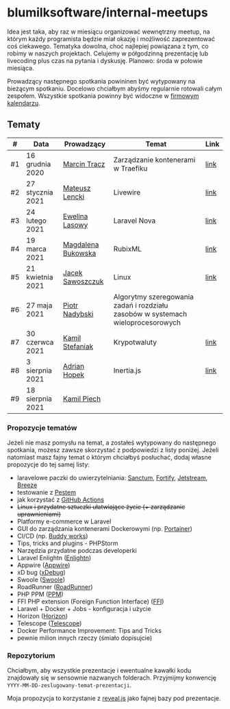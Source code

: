 # blumilksoftware/internal-meetups
Idea jest taka, aby raz w miesiącu organizować wewnętrzny meetup, na którym każdy programista będzie miał okazję i możliwość zaprezentować coś ciekawego. Tematyka dowolna, choć najlepiej powiązana z tym, co robimy w naszych projektach. Celujemy w półgodzinną prezentację lub livecoding plus czas na pytania i dyskusję. Planowo: środa w połowie miesiąca.

Prowadzący następnego spotkania powininen być wytypowany na bieżącym spotkaniu. Docelowo chciałbym abyśmy regularnie rotowali całym zespołem. Wszystkie spotkania powinny być widoczne w [firmowym kalendarzu](https://calendar.google.com/calendar/embed?src=c_6sb1ta5l4qspfdors4gc57fo94%40group.calendar.google.com&ctz=Europe%2FWarsaw).

## Tematy
| # | Data | Prowadzący | Temat | Link |
| --- | --- | --- | --- | --- |
| #1 | 16 grudnia 2020 | [Marcin Tracz](https://github.com/mtracz) | Zarządzanie kontenerami w Traefiku | [link](https://github.com/blumilksoftware/internal-meetups/tree/main/2020-12-16-traefik) |
| #2 | 27 stycznia 2021 | [Mateusz Lencki](https://github.com/mlencki) | Livewire | [link](https://github.com/blumilksoftware/internal-meetups/tree/main/2021-01-27-livewire) |
| #3 | 24 lutego 2021 | [Ewelina Lasowy](https://github.com/EwelinaLasowy) | Laravel Nova | [link](https://github.com/blumilksoftware/internal-meetups/tree/main/2021-02-24-laravel-nova) |
| #4 | 19 marca 2021 | [Magdalena Bukowska](https://github.com/mbukowska) | RubixML | [link](https://github.com/blumilksoftware/internal-meetups/tree/main/2021-03-19-rubixml) |
| #5 | 21 kwietnia 2021 | [Jacek Sawoszczuk](https://github.com/jsawo) | Linux | [link](https://github.com/blumilksoftware/internal-meetups/tree/main/2021-04-21-linux) |
| #6 | 27 maja 2021 | [Piotr Nadybski](https://github.com/nadybski) | Algorytmy szeregowania zadań i rozdziału zasobów w systemach wieloprocesorowych | |
| #7 | 30 czerwca 2021 | [Kamil Stefaniak](https://github.com/husskade) | Krypotwaluty | [link](https://github.com/blumilksoftware/internal-meetups/tree/main/2021-06-30-cryptocurrencies) |
| #8 | 3 sierpnia 2021 | [Adrian Hopek](https://github.com/Baakoma) | Inertia.js | [link](https://github.com/blumilksoftware/internal-meetups/tree/main/2021-08-03-inertia) |
| #9 | 18 sierpnia 2021 | [Kamil Piech](https://github.com/kamilpiech97) | | |

### Propozycje tematów
Jeżeli nie masz pomysłu na temat, a zostałeś wytypowany do następnego spotkania, możesz zawsze skorzystać z podpowiedzi z listy poniżej. Jeżeli natomiast masz fajny temat o którym chciałbyś posłuchać, dodaj własne propozycje do tej samej listy:
* laravelowe paczki do uwierzytelniania: [Sanctum](https://laravel.com/docs/8.x/sanctum), [Fortify](https://laravel.com/docs/8.x/fortify), [Jetstream](https://jetstream.laravel.com/1.x/introduction.html), [Breeze](https://laravel.com/docs/8.x/starter-kits#laravel-breeze)
* testowanie z [Pestem](https://pestphp.com/)
* jak korzystać z [GitHub Actions](https://github.com/features/actions)
* ~~Linux i przydatne sztuczki ułatwiające życie (+ zarządzanie uprawnieniami)~~
* Platformy e-commerce w Laravel
* GUI do zarządzania kontenerami Dockerowymi (np. [Portainer](https://www.portainer.io/))
* CI/CD (np. [Buddy works](https://buddy.works/))
* Tips, tricks and plugins - PHPStorm
* Narzędzia przydatne podczas developerki
* Laravel Enlightn ([Enlightn](https://www.laravel-enlightn.com))
* Appwire ([Appwire](https://appwrite.io/))
* xD bug ([xDebug](https://xdebug.org/))
* Swoole ([Swoole](https://www.swoole.co.uk/))
* RoadRunner ([RoadRunner](https://roadrunner.dev/))
* PHP PPM ([PPM](https://github.com/php-pm/php-pm))
* FFI PHP extension (Foreign Function Interface) ([FFI](https://www.php.net/manual/en/book.ffi.php))
* Laravel + Docker + Jobs - konfiguracja i użycie
* Horizon ([Horizon](https://laravel.com/docs/8.x/horizon))
* Telescope ([Telescope](https://laravel.com/docs/8.x/telescope))
* Docker Performance Improvement: Tips and Tricks
* pewnie milion innych rzeczy (śmiało dopisujcie)

### Repozytorium
Chciałbym, aby wszystkie prezentacje i ewentualne kawałki kodu znajdowały się w sensownie nazwanych folderach. Przyjmijmy konwencję `YYYY-MM-DD-zeslugowany-temat-prezentacji`.

Moja propozycja to korzystanie z [reveal.js](https://revealjs.com/) jako fajnej bazy pod prezentacje.
